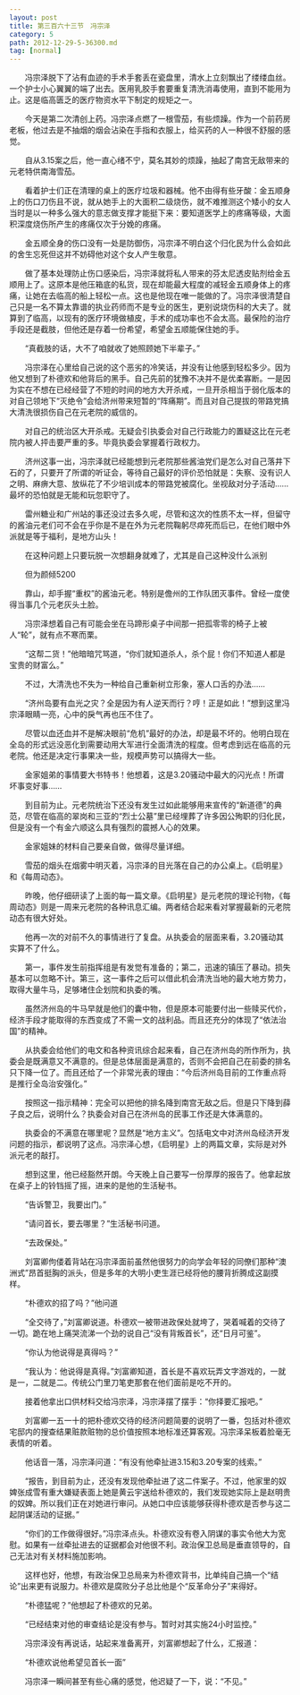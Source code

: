 ```yaml
---
layout: post
title: 第三百六十三节　冯宗泽
category: 5
path: 2012-12-29-5-36300.md
tag: [normal]
---
```


　　冯宗泽脱下了沾有血迹的手术手套丢在瓷盘里，清水上立刻飘出了缕缕血丝。一个护士小心翼翼的端了出去。医用乳胶手套要重复清洗消毒使用，直到不能用为止。这是临高匮乏的医疗物资水平下制定的规矩之一。

　　今天是第二次清创上药。冯宗泽点燃了一根雪茄，有些烦躁。作为一个前药房老板，他过去是不抽烟的烟会沾染在手指和衣服上，给买药的人一种很不舒服的感觉。

　　自从3.15案之后，他一直心绪不宁，莫名其妙的烦躁，抽起了南宫无敌带来的元老特供南海雪茄。

　　看着护士们正在清理的桌上的医疗垃圾和器械。他不由得有些牙酸：金五顺身上的伤口刀伤且不说，就从她手上的大面积二级烧伤，就不难推测这个矮小的女人当时是以一种多么强大的意志做支撑才能挺下来：要知道医学上的疼痛等级，大面积深度烧伤所产生的疼痛仅次于分娩的疼痛。

　　金五顺全身的伤口没有一处是防御伤，冯宗泽不明白这个归化民为什么会如此的舍生忘死但这并不妨碍他对这个女人产生敬意。

　　做了基本处理防止伤口感染后，冯宗泽就将私人带来的芬太尼透皮贴剂给金五顺用上了。这原本是他压箱底的私货，现在却能最大程度的减轻金五顺身体上的疼痛，让她在去临高的船上轻松一点。这也是他现在唯一能做的了。冯宗泽很清楚自己只是一名不算太靠谱的执业药师而不是专业的医生，更别说烧伤科的大夫了。就算到了临高，以现有的医疗环境做植皮，手术的成功率也不会太高。最保险的治疗手段还是截肢，但他还是存着一份希望，希望金五顺能保住她的手。

　　“真截肢的话，大不了咱就收了她照顾她下半辈子。”

　　冯宗泽在心里给自己说的这个恶劣的冷笑话，并没有让他感到轻松多少。因为他又想到了朴德欢和他背后的黑手。自己先前的犹豫不决并不是优柔寡断。一是因为实在不想在已经经营了不短的时间的地方大开杀戒，一旦开杀相当于弱化版本的对自己领地下“灭绝令”会给济州带来短暂的“阵痛期”。而且对自己提拔的带路党搞大清洗很损伤自己在元老院的威信的。

　　对自己的统治区大开杀戒。无疑会引执委会对自己行政能力的置疑这比在元老院内被人抨击要严重的多。毕竟执委会掌握着行政权力。

　　济州这事一出，冯宗泽就已经能想到元老院那些酱油党们是怎么对自己落井下石的了，只要开了所谓的听证会，等待自己最好的评价恐怕就是：失察、没有识人之明、麻痹大意、放纵花了不少培训成本的带路党被腐化。坐视敌对分子活动……最坏的恐怕就是无能和玩忽职守了。

　　雷州糖业和广州站的事还没过去多久呢，尽管和这次的性质不太一样，但留守的酱油元老们可不会在乎你是不是在外为元老院鞠躬尽瘁死而后已，在他们眼中外派就是等于福利，是地方山头！

　　在这种问题上只要玩脱一次想翻身就难了，尤其是自己这种没什么派别

　　但为颜倾5200

　　靠山，却手握“重权”的酱油元老。特别是儋州的工作队团灭事件。曾经一度使得当事几个元老灰头土脸。

　　冯宗泽想着自己有可能会坐在马蹄形桌子中间那一把孤零零的椅子上被人“轮”，就有点不寒而栗。

　　“这帮二货！”他暗暗咒骂道，“你们就知道杀人，杀个屁！你们不知道人都是宝贵的财富么。”

　　不过，大清洗也不失为一种给自己重新树立形象，塞人口舌的办法……

　　“济州岛要有血光之灾？全是因为有人逆天而行？哼！正是如此！”想到这里冯宗泽眼睛一亮，心中的戾气再也压不住了。

　　尽管以血还血并不是解决眼前“危机”最好的办法，却是最不坏的。他明白现在全岛的形式远没恶化到需要动用大军进行全面清洗的程度。但考虑到远在临高的元老院。他还是决定行事果决一些，规模声势可以搞得大一些。

　　金家姐弟的事情要大书特书！他想着，这是3.20骚动中最大的闪光点！所谓坏事变好事……

　　到目前为止。元老院统治下还没有发生过如此能够用来宣传的“新道德”的典范，尽管在临高的翠岗和三亚的“烈士公墓”里已经埋葬了许多因公殉职的归化民，但是没有一个有金六顺这么具有强烈的震撼人心的效果。

　　金家姐妹的材料自己要亲自做，做得尽量详细。

　　雪茄的烟头在烟雾中明灭着，冯宗泽的目光落在自己的办公桌上。《启明星》和《每周动态》。

　　昨晚，他仔细研读了上面的每一篇文章。《启明星》是元老院的理论刊物，《每周动态》则是一周来元老院的各种讯息汇编。两者结合起来看对掌握最新的元老院动态有很大好处。

　　他再一次的对前不久的事情进行了复盘。从执委会的层面来看，3.20骚动其实算不了什么。

　　第一，事件发生前指挥组是有发觉有准备的；第二，迅速的镇压了暴动。损失基本可以忽略不计。第三，这一事件之后可以借此机会清洗当地的最大地方势力，取得大量牛马，足够堵住企划院和执委的嘴。

　　虽然济州岛的牛马早就是他们的囊中物，但是原本可能要付出一些赎买代价，经济手段才能取得的东西变成了不需一文的战利品。而且还充分的体现了“依法治国”的精神。

　　从执委会给他们的电文和各种资讯综合起来看，自己在济州岛的所作所为，执委会是既满意又不满意的。但是总体层面是满意的，否则不会把自己在前委的排名只下降一位了。而且还给了一个非常光表的理由：“今后济州岛目前的工作重点将是推行全岛治安强化。”

　　按照这一指示精神：完全可以把他的排名降到南宫无敌之后。但是只下降到薛子良之后，说明什么？执委会对自己在济州岛的民事工作还是大体满意的。

　　执委会的不满意在哪里呢？显然是“地方主义”。包括电文中对济州岛经济开发问题的指示，都说明了这点。冯宗泽心想，《启明星》上的两篇文章，实际是对外派元老的敲打。

　　想到这里，他已经豁然开朗。今天晚上自己要写一份厚厚的报告了。他拿起放在桌子上的铃铛摇了摇，进来的是他的生活秘书。

　　“告诉警卫，我要出门。”

　　“请问首长，要去哪里？”生活秘书问道。

　　“去政保处。”

　　刘富卿佝偻着背站在冯宗泽面前虽然他很努力的向学会年轻的同僚们那种“澳洲式”昂首挺胸的派头，但是多年的大明小吏生涯已经将他的腰背折腾成这副摸样。

　　“朴德欢的招了吗？”他问道

　　“全交待了，”刘富卿说道。朴德欢一被带进政保处就垮了，哭着喊着的交待了一切。跪在地上痛哭流涕一个劲的说自己“没有背叛首长”，还“日月可鉴”。

　　“你认为他说得是真得吗？”

　　“我认为：他说得是真得。”刘富卿知道，首长是不喜欢玩弄文字游戏的，一就是一，二就是二。传统公门里刀笔吏那套在他们面前是吃不开的。

　　接着他拿出口供材料交给冯宗泽，冯宗泽摆了摆手：“你择要汇报吧。”

　　刘富卿一五一十的把朴德欢交待的经济问题简要的说明了一番，包括对朴德欢宅邸内的搜查结果赃款赃物的总价值按照本地标准还算客观。冯宗泽呆板着脸毫无表情的听着。

　　他话音一落，冯宗泽问道：“有没有他牵扯进3.15和3.20专案的线索。”

　　“报告，到目前为止，还没有发现他牵扯进了这二件案子。不过，他家里的奴婢张成雪有重大嫌疑表面上她是黄云宇送给朴德欢的，我们发现她实际上是赵明贵的奴婢。所以我们正在对她进行审问。从她口中应该能够获得朴德欢是否参与这二起阴谋活动的证据。”

　　“你们的工作做得很好。”冯宗泽点头。朴德欢没有卷入阴谋的事实令他大为宽慰。如果有一丝牵扯进去的证据都会对他很不利。政治保卫总局是垂直领导的，自己无法对有关材料施加影响。

　　这样也好，他想，有政治保卫总局来为朴德欢背书，比单纯自己搞一个“结论”出来更有说服力。朴德欢是腐败分子总比他是个“反革命分子”来得好。

　　“朴德猛呢？”他想起了朴德欢的兄弟。

　　“已经结束对他的审查结论是没有参与。暂时对其实施24小时监控。”

　　冯宗泽没有再说话，站起来准备离开，刘富卿想起了什么，汇报道：

　　“朴德欢说他希望见首长一面”

　　冯宗泽一瞬间甚至有些心痛的感觉，他迟疑了一下，说：“不见。”
